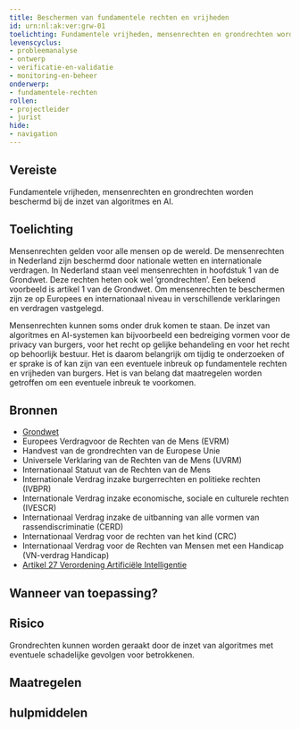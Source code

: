 ```yaml
---
title: Beschermen van fundamentele rechten en vrijheden
id: urn:nl:ak:ver:grw-01
toelichting: Fundamentele vrijheden, mensenrechten en grondrechten worden beschermd bij de inzet van algoritmes en AI.
levenscyclus:
- probleemanalyse
- ontwerp
- verificatie-en-validatie
- monitoring-en-beheer
onderwerp:
- fundamentele-rechten
rollen:
- projectleider
- jurist
hide:
- navigation
---
```


<!-- tags -->
## Vereiste

Fundamentele vrijheden, mensenrechten en grondrechten worden beschermd bij de inzet van algoritmes en AI.

## Toelichting

Mensenrechten gelden voor alle mensen op de wereld.
De mensenrechten in Nederland zijn beschermd door nationale wetten en internationale verdragen.
In Nederland staan veel mensenrechten in hoofdstuk 1 van de Grondwet.
Deze rechten heten ook wel ’grondrechten’.
Een bekend voorbeeld is artikel 1 van de Grondwet.
Om mensenrechten te beschermen zijn ze op Europees en internationaal niveau in verschillende verklaringen en verdragen vastgelegd.


Mensenrechten kunnen soms onder druk komen te staan.
De inzet van algoritmes en AI-systemen kan bijvoorbeeld een bedreiging vormen voor de privacy van burgers, voor het  recht op gelijke behandeling en voor het recht op behoorlijk bestuur.
Het is daarom belangrijk om tijdig te onderzoeken of er sprake is of kan zijn van een eventuele inbreuk op fundamentele rechten en vrijheden van burgers. Het is van belang dat maatregelen worden getroffen om een eventuele inbreuk te voorkomen.

## Bronnen

- [Grondwet](https://wetten.overheid.nl/jci1.3:c:BWBR0001840&hoofdstuk=1&artikel=1&z=2023-02-22&g=2023-02-22)
- Europees Verdragvoor de Rechten van de Mens (EVRM)
- Handvest van de grondrechten van de Europese Unie
- Universele Verklaring van de Rechten van de Mens (UVRM)
- Internationaal Statuut van de Rechten van de Mens
- Internationale Verdrag inzake burgerrechten en politieke rechten (IVBPR)
- Internationale Verdrag inzake economische, sociale en culturele rechten (IVESCR)
- Internationaal Verdrag inzake de uitbanning van alle vormen van rassendiscriminatie (CERD)
- Internationaal Verdrag voor de rechten van het kind (CRC)
- Internationaal Verdrag voor de Rechten van Mensen met een Handicap (VN-verdrag Handicap)
- [Artikel 27 Verordening Artificiële Intelligentie](https://eur-lex.europa.eu/legal-content/NL/TXT/HTML/?uri=OJ:L_202401689#d1e4433-1-1)

## Wanneer van toepassing?


## Risico

Grondrechten kunnen worden geraakt door de inzet van algoritmes met eventuele schadelijke gevolgen voor betrokkenen. 

## Maatregelen

<!-- list_maatregelen vereiste/grw-01-fundamentele_rechten no-search no-onderwerp no-rol no-levenscyclus -->

## hulpmiddelen

<!-- list_hulpmiddelen vereiste/grw-01-fundamentele_rechten no-search no-onderwerp no-rol no-levenscyclus -->
